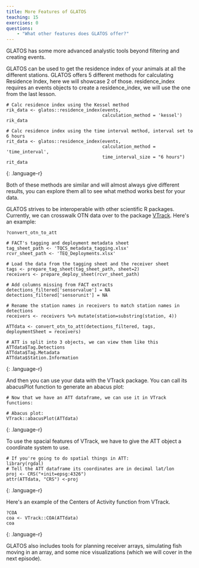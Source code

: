 ```yaml
---
title: More Features of GLATOS
teaching: 15
exercises: 0
questions:
    - "What other features does GLATOS offer?"
---
```


GLATOS has some more advanced analystic tools beyond filtering and creating events.

GLATOS can be used to get the residence index of your animals at all the different stations.
GLATOS offers 5 different methods for calculating Residence Index, here we will showcase 2 of those.
residence_index requires an events objects to create a residence_index, we will use the one
from the last lesson.

~~~
# Calc residence index using the Kessel method
rik_data <- glatos::residence_index(events, 
                                    calculation_method = 'kessel')
rik_data

# Calc residence index using the time interval method, interval set to 6 hours
rit_data <- glatos::residence_index(events, 
                                    calculation_method = 'time_interval', 
                                    time_interval_size = "6 hours")
rit_data
~~~
{: .language-r}

Both of these methods are similar and will almost always give different results, you can 
explore them all to see what method works best for your data.


GLATOS strives to be interoperable with other scientific R packages. Currently, we can 
crosswalk OTN data over to the package [VTrack](https://github.com/RossDwyer/VTrack). Here's an example:

~~~
?convert_otn_to_att

# FACT's tagging and deployment metadata sheet
tag_sheet_path <- 'TQCS_metadata_tagging.xlsx'
rcvr_sheet_path <- 'TEQ_Deployments.xlsx'

# Load the data from the tagging sheet and the receiver sheet
tags <- prepare_tag_sheet(tag_sheet_path, sheet=2)
receivers <- prepare_deploy_sheet(rcvr_sheet_path)

# Add columns missing from FACT extracts
detections_filtered['sensorvalue'] = NA
detections_filtered['sensorunit'] = NA

# Rename the station names in receivers to match station names in detections
receivers <- receivers %>% mutate(station=substring(station, 4))

ATTdata <- convert_otn_to_att(detections_filtered, tags, deploymentSheet = receivers)

# ATT is split into 3 objects, we can view them like this
ATTdata$Tag.Detections
ATTdata$Tag.Metadata
ATTdata$Station.Information
~~~
{: .language-r}

And then you can use your data with the VTrack package. You can call its abacusPlot function to generate an abacus plot:
~~~
# Now that we have an ATT dataframe, we can use it in VTrack functions:

# Abacus plot:
VTrack::abacusPlot(ATTdata)
~~~
{: .language-r}

To use the spacial features of VTrack, we have to give the ATT object a coordinate system to use.
~~~
# If you're going to do spatial things in ATT:
library(rgdal)
# Tell the ATT dataframe its coordinates are in decimal lat/lon
proj <- CRS("+init=epsg:4326")
attr(ATTdata, "CRS") <-proj
~~~
{: .language-r}

Here's an example of the Centers of Activity function from VTrack.
~~~
?COA
coa <- VTrack::COA(ATTdata)
coa
~~~
{: .language-r}

GLATOS also includes tools for planning receiver arrays, simulating fish moving in an array, 
and some nice visualizations (which we will cover in the next episode).

